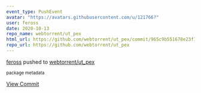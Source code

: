 ```yaml
---
event_type: PushEvent
avatar: "https://avatars.githubusercontent.com/u/121766?"
user: feross
date: 2020-10-13
repo_name: webtorrent/ut_pex
html_url: https://github.com/webtorrent/ut_pex/commit/965c9b551678e23f1678cf1b3eb38f2ee7002bac
repo_url: https://github.com/webtorrent/ut_pex
---
```


<a href='https://github.com/feross' target='_blank'>feross</a> pushed to <a href='https://github.com/webtorrent/ut_pex' target='_blank'>webtorrent/ut_pex</a>

<small>package metadata</small>

<a href='https://github.com/webtorrent/ut_pex/commit/965c9b551678e23f1678cf1b3eb38f2ee7002bac' target='_blank'>View Commit</a>